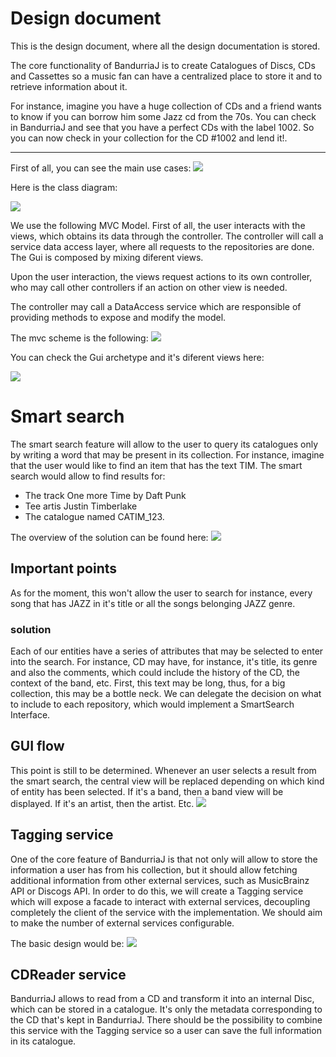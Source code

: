 # Design document
This is the design document, where all the design documentation is stored.

The core functionality of BandurriaJ is to create Catalogues of Discs, CDs and Cassettes so a music 
fan can have a centralized place to store it and to retrieve information about it. 

For instance, imagine you have a huge collection of CDs and a friend wants to know if you can borrow him
some Jazz cd from the 70s. You can check in BandurriaJ and see that you have a perfect CDs with 
the label 1002. So you can now check in your collection for the CD #1002 and lend it!.

---

First of all, you can see the main use cases:
![](../images/useCases.svg)

Here is the class diagram:

![](../images/Entities.svg)

We use the following MVC Model. First of all, the user interacts with the views, which
obtains its data through the controller. The controller will call a service data access layer, where all requests
to the repositories are done. The Gui is composed by mixing diferent views.

Upon the user interaction, the views request actions to its own controller, who may call other controllers
 if an action on other view is needed.

The controller  may call a DataAccess service which are responsible of providing methods to expose and modify the model.

The mvc scheme is the following:
![](../images/MVC.svg)

You can check the Gui archetype and it's diferent views here:

![](../images/Gui.svg)

# Smart search

The smart search feature will allow to the user to query its catalogues only by writing a word
that may be present in its collection. For instance, imagine that the user would like to 
find an item that has the text TIM. The smart search would allow to find results for:
* The track One more Time by Daft Punk
* Tee artis Justin Timberlake
* The catalogue named CATIM_123.

The overview of the solution can be found here:
![](../images/SmartSearch.svg)

## Important points
As for the moment, this won't allow the user to search for instance, 
every song that has JAZZ in it's title or all the songs belonging JAZZ genre. 

### solution
Each of our entities have a series of attributes that may be selected to enter into the search.
For instance, CD may have, for instance, it's title, its genre and also the comments,
which could include the history of the CD, the context of the band, etc.
First, this text may be long, thus, for a big collection, this may be a bottle neck.
We can delegate the decision on what to include to each repository, which would implement
a SmartSearch Interface.  

## GUI flow

This point is still to be determined. Whenever an user selects a result from the smart search,
the central view will be replaced depending on which kind of entity has been selected.
If it's a band, then a band view will be displayed. If it's an artist, then the artist. Etc.
![](../images/SmartSearchFlow.svg)

## Tagging service

One of the core feature of BandurriaJ is that not only will allow to store the information
a user has from his collection, but it should allow fetching additional information
from other external services, such as MusicBrainz API or Discogs API.   In order to do this,
we will create a Tagging service which will expose a facade to interact with external services,
decoupling completely the client of the service with the implementation. 
We should aim to make the number of external services configurable. 

The basic design would be:
![](../images/taggingService.svg)

## CDReader service

BandurriaJ allows to read from a CD and transform it into an internal Disc, which can be stored in a catalogue.
It's only the metadata corresponding to the CD that's kept in BandurriaJ.
There should be the possibility to combine this service with the Tagging service so a user can
save the full information in its catalogue.